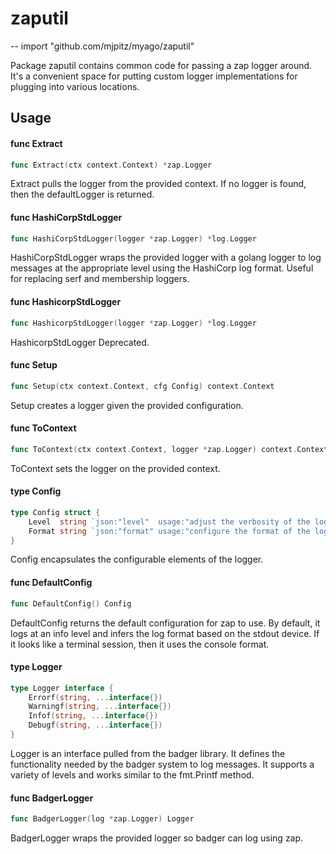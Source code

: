 # zaputil
--
    import "github.com/mjpitz/myago/zaputil"

Package zaputil contains common code for passing a zap logger around. It's a
convenient space for putting custom logger implementations for plugging into
various locations.

## Usage

#### func  Extract

```go
func Extract(ctx context.Context) *zap.Logger
```
Extract pulls the logger from the provided context. If no logger is found, then
the defaultLogger is returned.

#### func  HashiCorpStdLogger

```go
func HashiCorpStdLogger(logger *zap.Logger) *log.Logger
```
HashiCorpStdLogger wraps the provided logger with a golang logger to log
messages at the appropriate level using the HashiCorp log format. Useful for
replacing serf and membership loggers.

#### func  HashicorpStdLogger

```go
func HashicorpStdLogger(logger *zap.Logger) *log.Logger
```
HashicorpStdLogger Deprecated.

#### func  Setup

```go
func Setup(ctx context.Context, cfg Config) context.Context
```
Setup creates a logger given the provided configuration.

#### func  ToContext

```go
func ToContext(ctx context.Context, logger *zap.Logger) context.Context
```
ToContext sets the logger on the provided context.

#### type Config

```go
type Config struct {
	Level  string `json:"level"  usage:"adjust the verbosity of the logs" default:"info"`
	Format string `json:"format" usage:"configure the format of the logs" default:"json"`
}
```

Config encapsulates the configurable elements of the logger.

#### func  DefaultConfig

```go
func DefaultConfig() Config
```
DefaultConfig returns the default configuration for zap to use. By default, it
logs at an info level and infers the log format based on the stdout device. If
it looks like a terminal session, then it uses the console format.

#### type Logger

```go
type Logger interface {
	Errorf(string, ...interface{})
	Warningf(string, ...interface{})
	Infof(string, ...interface{})
	Debugf(string, ...interface{})
}
```

Logger is an interface pulled from the badger library. It defines the
functionality needed by the badger system to log messages. It supports a variety
of levels and works similar to the fmt.Printf method.

#### func  BadgerLogger

```go
func BadgerLogger(log *zap.Logger) Logger
```
BadgerLogger wraps the provided logger so badger can log using zap.
